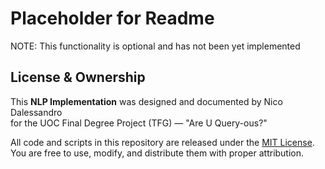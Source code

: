 # Placeholder for Readme

NOTE: This functionality is optional and has not been yet implemented

## License & Ownership

This **NLP Implementation** was designed and documented by Nico Dalessandro  
for the UOC Final Degree Project (TFG) — "Are U Query-ous?"

All code and scripts in this repository are released under the [MIT License](./LICENSE).  
You are free to use, modify, and distribute them with proper attribution.
